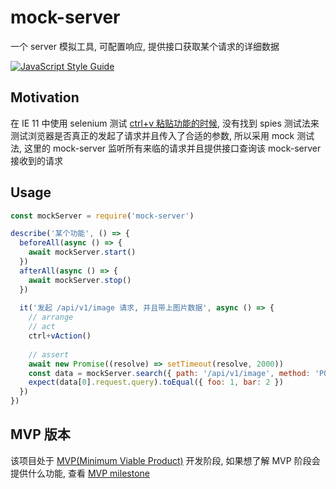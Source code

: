 # mock-server

一个 server 模拟工具, 可配置响应, 提供接口获取某个请求的详细数据

[![JavaScript Style Guide](https://img.shields.io/badge/code_style-standard-brightgreen.svg)](https://standardjs.com)


## Motivation

在 IE 11 中使用 selenium 测试 [ctrl+v 粘贴功能的时候](https://github.com/Jiang-Xuan/tuchuang.space/issues/36), 没有找到 spies 测试法来测试浏览器是否真正的发起了请求并且传入了合适的参数, 所以采用 mock 测试法, 这里的 mock-server 监听所有来临的请求并且提供接口查询该 mock-server 接收到的请求

## Usage

```js
const mockServer = require('mock-server')

describe('某个功能', () => {
  beforeAll(async () => {
    await mockServer.start()
  })
  afterAll(async () => {
    await mockServer.stop()
  })
  
  it('发起 /api/v1/image 请求, 并且带上图片数据', async () => {
    // arrange
    // act
    ctrl+vAction()
    
    // assert
    await new Promise((resolve) => setTimeout(resolve, 2000))
    const data = mockServer.search({ path: '/api/v1/image', method: 'POST' })
    expect(data[0].request.query).toEqual({ foo: 1, bar: 2 })
  })
})
```

## MVP 版本

该项目处于 [MVP(Minimum Viable Product)](https://en.wikipedia.org/wiki/Minimum_viable_product) 开发阶段, 如果想了解 MVP 阶段会提供什么功能, 查看 [MVP milestone](https://github.com/Jiang-Xuan/mock-server/milestone/1)
